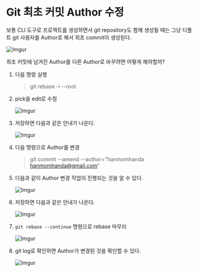 # Git 최초 커밋 Author 수정

보통 CLI 도구로 프로젝트를 생성하면서 git repository도 함께 생성될 때는 그냥 디폴트 git 사용자를 Author로 해서 최초 commit이 생성된다.

![Imgur](https://i.imgur.com/xPZCuJc.png)

최초 커밋에 남겨진 Author를 다른 Author로 바꾸려면 어떻게 해야할까?

1. 다음 명령 실행

    >git rebase -i --root

1. pick을 edit로 수정

    ![Imgur](https://i.imgur.com/xvSERvk.png)

1. 저장하면 다음과 같은 안내가 나온다.

    ![Imgur](https://i.imgur.com/rvC740A.png)

1. 다음 명령으로 Author를 변경

    >git commit --amend --author="hanmomhanda <hanmomhanda@gmail.com>"

1. 다음과 같이 Author 변경 작업이 진행되는 것을 알 수 있다.

    ![Imgur](https://i.imgur.com/Ft2L0Oo.png)
    
1. 저장하면 다음과 같은 안내가 나온다.

    ![Imgur](https://i.imgur.com/fiLfzwY.png)
    
1. `git rebase --continue` 명령으로 rebase 마무리

    ![Imgur](https://i.imgur.com/XbYLHwM.png)
    
1. git log로 확인하면 Author가 변경된 것을 확인할 수 있다.

    ![Imgur](https://i.imgur.com/pLPoeeN.png)


